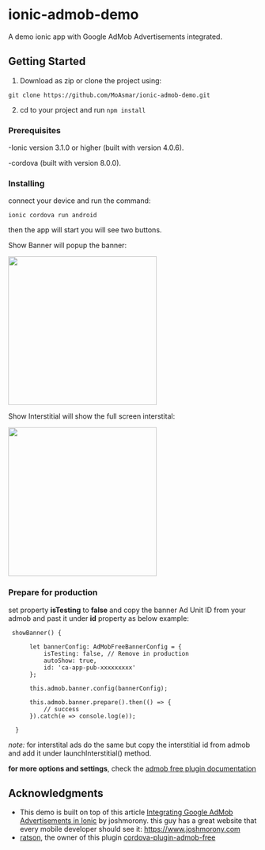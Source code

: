 # ionic-admob-demo
A demo ionic app with Google AdMob Advertisements integrated.

## Getting Started

1. Download as zip or clone the project using:
```
git clone https://github.com/MoAsmar/ionic-admob-demo.git
```
2. cd to your project and run `npm install`

### Prerequisites

-Ionic version 3.1.0 or higher (built with version 4.0.6).

-cordova (built with version 8.0.0).

### Installing

connect your device and run the command:
```
ionic cordova run android
```
then the app will start you will see two buttons.

Show Banner will popup the banner:

<img src="https://drive.google.com/uc?authuser=0&id=1cmosyyDQpjMPlsr2zyFl-8XWVO8KTVR2&export=download" width="300">


Show Interstitial will show the full screen interstital:

<img src="https://drive.google.com/uc?authuser=0&id=1vBWT85jygjN1x6ed5Sck8z0kJzgzQK_D&export=download" width="300">


### Prepare for production

set property **isTesting** to **false** and copy the banner Ad Unit ID from your admob and past it under **id** property as below example:

```
 showBanner() {

      let bannerConfig: AdMobFreeBannerConfig = {
          isTesting: false, // Remove in production
          autoShow: true,
          id: 'ca-app-pub-xxxxxxxxx'
      };

      this.admob.banner.config(bannerConfig);

      this.admob.banner.prepare().then(() => {
          // success
      }).catch(e => console.log(e));

  }
```

_note:_ for interstital ads do the same but copy the interstitial id from admob and add it under launchInterstitial() method.

**for more options and settings**, check the [admob free plugin documentation](https://ratson.github.io/cordova-plugin-admob-free/identifiers.html)

## Acknowledgments

* This demo is built on top of this article [Integrating Google AdMob Advertisements in Ionic](https://www.joshmorony.com/integrating-google-admob-advertisements-in-ionic) by joshmorony. this guy has a great website that every mobile developer should see it:
https://www.joshmorony.com
* [ratson](https://github.com/ratson), the owner of this plugin [cordova-plugin-admob-free](https://github.com/ratson/cordova-plugin-admob-free)
